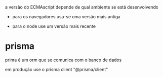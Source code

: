 a versão do ECMAscript depende de qual ambiente se está desenvolvendo

- para os navegadores usa-se uma versão mais antiga

- para o node use um versão mais recente

# prisma

prima é um orm que se comunica com o banco de dados

em produção use o prisma client "@prisma/client"